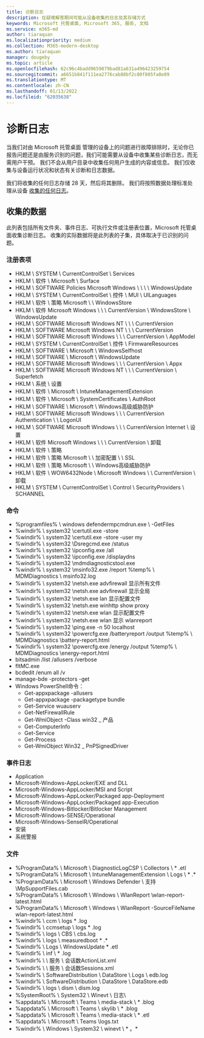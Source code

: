 ```yaml
---
title: 诊断日志
description: 在疑难解答期间可能从设备收集的日志及其存储方式
keywords: Microsoft 托管桌面, Microsoft 365, 服务, 文档
ms.service: m365-md
author: tiaraquan
ms.localizationpriority: medium
ms.collection: M365-modern-desktop
ms.author: tiaraquan
manager: dougeby
ms.topic: article
ms.openlocfilehash: 62c96c4badd9659879bad81a631a496423259754
ms.sourcegitcommit: a6651b841f111ea2776cab88bf2c80f805fa8e09
ms.translationtype: MT
ms.contentlocale: zh-CN
ms.lasthandoff: 01/13/2022
ms.locfileid: "62035638"
---
```

# <a name="diagnostic-logs"></a>诊断日志

当我们对由 Microsoft 托管桌面 管理的设备上的问题进行故障排除时，无论你已报告问题还是由服务识别的问题，我们可能需要从设备中收集某些诊断日志，而无需用户干预。 我们不会从用户目录中收集任何用户生成的内容或信息。 我们仅收集与设备运行状况和状态有关诊断和日志数据。

我们将收集的任何日志存储 28 天，然后将其删除。 我们将按照数据处理标准处理从设备 [收集的任何日志](privacy-personal-data.md)。

## <a name="data-collected"></a>收集的数据

此列表包括所有文件夹、事件日志、可执行文件或注册表位置，Microsoft 托管桌面收集诊断日志。 收集的实际数据将是此列表的子集，具体取决于已识别的问题。

### <a name="registry-keys"></a>注册表项

- HKLM \\ SYSTEM \\ CurrentControlSet \\ Services
- HKLM \\ 软件 \\ Microsoft \\ Surface
- HKLM \\ SOFTWARE Policies Microsoft Windows \\ \\ \\ \\ WindowsUpdate
- HKLM \\ SYSTEM \\ CurrentControlSet \\ 控件 \\ MUI \\ UILanguages
- HKLM \\ 软件 \\ 策略 Microsoft \\ \\ WindowsStore
- HKLM \\ 软件 Microsoft Windows \\ \\ \\ CurrentVersion \\ WindowsStore \\ WindowsUpdate
- HKLM \\ SOFTWARE Microsoft Windows NT \\ \\ \\ CurrentVersion
- HKLM \\ SOFTWARE Microsoft Windows NT \\ \\ \\ CurrentVersion
- HKLM \\ SOFTWARE Microsoft Windows \\ \\ \\ CurrentVersion \\ AppModel
- HKLM \\ SYSTEM \\ CurrentControlSet \\ 控件 \\ FirmwareResources
- HKLM \\ SOFTWARE \\ Microsoft \\ WindowsSelfhost
- HKLM \\ SOFTWARE \\ Microsoft \\ WindowsUpdate
- HKLM \\ SOFTWARE Microsoft Windows \\ \\ \\ CurrentVersion \\ Appx
- HKLM \\ SOFTWARE Microsoft Windows NT \\ \\ \\ CurrentVersion \\ Superfetch
- HKLM \\ 系统 \\ 设置
- HKLM \\ 软件 \\ Microsoft \\ IntuneManagementExtension
- HKLM \\ 软件 \\ Microsoft \\ SystemCertificates \\ AuthRoot
- HKLM \\ SOFTWARE \\ Microsoft \\ Windows高级威胁防护
- HKLM \\ SOFTWARE Microsoft Windows \\ \\ \\ CurrentVersion Authentication \\ \\ LogonUI
- HKLM \\ SOFTWARE Microsoft Windows \\ \\ \\ CurrentVersion Internet \\ 设置
- HKLM \\ 软件 Microsoft Windows \\ \\ \\ CurrentVersion \\ 卸载
- HKLM \\ 软件 \\ 策略
- HKLM \\ 软件 \\ 策略 Microsoft \\ \\ 加密配置 \\ \\ SSL
- HKLM \\ 软件 \\ 策略 Microsoft \\ \\ Windows高级威胁防护
- HKLM \\ 软件 \\ WOW6432Node \\ Microsoft Windows \\ \\ CurrentVersion \\ 卸载
- HKLM \\ SYSTEM \\ CurrentControlSet \\ Control \\ SecurityProviders \\ SCHANNEL

### <a name="commands"></a>命令

- %programfiles% \\ windows defendermpcmdrun.exe \\ -GetFiles
- %windir% \\ system32 \\certutil.exe -store
- %windir% \\ system32 \\certutil.exe -store -user my
- %windir% \\ system32 \\Dsregcmd.exe /status
- %windir% \\ system32 \\ipconfig.exe /all
- %windir% \\ system32 \\ipconfig.exe /displaydns
- %windir% \\ system32 \\mdmdiagnosticstool.exe
- %windir% \\ system32 \\msinfo32.exe /report %temp% \\ MDMDiagnostics \\ msinfo32.log
- %windir% \\ system32 \\netsh.exe advfirewall 显示所有文件
- %windir% \\ system32 \\netsh.exe advfirewall 显示全局
- %windir% \\ system32 \\netsh.exe lan 显示配置文件
- %windir% \\ system32 \\netsh.exe winhttp show proxy
- %windir% \\ system32 \\netsh.exe wlan 显示配置文件
- %windir% \\ system32 \\netsh.exe wlan 显示 wlanreport
- %windir% \\ system32 \\ping.exe -n 50 localhost
- %windir% \\ system32 \\powercfg.exe /batteryreport /output %temp% \\ MDMDiagnostics \\battery-report.html
- %windir% \\ system32 \\powercfg.exe /energy /output %temp% \\ MDMDiagnostics \\energy-report.html
- bitsadmin /list /allusers /verbose
- fltMC.exe
- bcdedit /enum all /v
- manage-bde -protectors -get
- Windows PowerShell命令：
    - Get-appxpackage -allusers
    - Get-appxpackage -packagetype bundle
    - Get-Service wuauserv
    - Get-NetFirewallRule
    - Get-WmiObject -Class win32 \_ 产品
    - Get-ComputerInfo
    - Get-Service
    - Get-Process
    - Get-WmiObject Win32 \_ PnPSignedDriver

### <a name="event-logs"></a>事件日志

- Application
- Microsoft-Windows-AppLocker/EXE and DLL
- Microsoft-Windows-AppLocker/MSI and Script
- Microsoft-Windows-AppLocker/Packaged app-Deployment
- Microsoft-Windows-AppLocker/Packaged app-Execution
- Microsoft-Windows-Bitlocker/Bitlocker Management
- Microsoft-Windows-SENSE/Operational
- Microsoft-Windows-SenseIR/Operational
- 安装
- 系统警报

### <a name="files"></a>文件

- %ProgramData% \\ Microsoft \\ DiagnosticLogCSP \\ Collectors \\ \* .etl
- %ProgramData% \\ Microsoft \\ IntuneManagementExtension \\ Logs \\ \* .\*
- %ProgramData% \\ Microsoft \\ Windows Defender \\ 支持 \\MpSupportFiles.cab
- %ProgramData% \\ Microsoft \\ Windows \\ WlanReport \\wlan-report-latest.html
- %ProgramData% \\ Microsoft \\ Windows \\ WlanReport -SourceFileName wlan-report-latest.html
- %windir% \\ ccm \\ logs \* .log
- %windir% \\ ccmsetup \\ logs \* .log
- %windir% \\ logs \\ CBS \\ cbs.log
- %windir% \\ logs \\ measuredboot \* .\*
- %windir% \\ Logs \\ WindowsUpdate \* .etl
- %windir% \\ inf \\ \* .log
- %windir% \\ \\ 服务 \\ 会话数ActionList.xml
- %windir% \\ \\ 服务 \\ 会话数Sessions.xml
- %windir% \\ SoftwareDistribution \\ DataStore \\ Logs \\ edb.log
- %windir% \\ SoftwareDistribution \\ DataStore \\ DataStore.edb
- %windir% \\ logs \\ dism \\ dism.log
- %SystemRoot% \\ System32 \\ Winevt \\ 日志\\
- %appdata% \\ Microsoft \\ Teams \\ media-stack \\ \* .blog
- %appdata% \\ Microsoft \\ Teams \\ skylib \\ \* .blog
- %appdata% \\ Microsoft \\ Teams \\ media-stack \\ \* .etl
- %appdata% \\ Microsoft \\ Teams \\logs.txt
- %windir% \\ Windows \\ System32 \\ winevt \\ \* 。\*